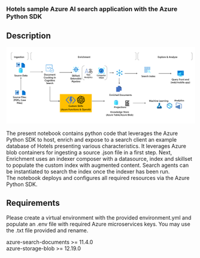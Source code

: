 ### Hotels sample Azure AI search application with the Azure Python SDK

## Description

![schema](skills-archi.png)

The present notebook contains python code that leverages the Azure Python SDK to host, enrich and expose to a search client an example database of Hotels presenting various characteristics.   It leverages Azure blob containers for ingesting a source .json file in a first step. Next, Enrichment uses an indexer composer with a datasource, index and skillset to populate the custom index with augmented content. Search agents can be instantiated to search the index once the indexer has been run.  
The notebook deploys and configures all required resources via the Azure Python SDK.  

## Requirements

Please create a virtual environment with the provided environment.yml and populate an .env file with required Azure microservices keys. You may use the .txt file provided and rename.  

azure-search-documents >= 11.4.0  
azure-storage-blob >= 12.19.0  